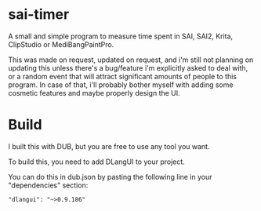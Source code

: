 # sai-timer
A small and simple program to measure time spent in SAI, SAI2, Krita, ClipStudio or MediBangPaintPro.

This was made on request, updated on request, and i'm still not planning on updating this unless there's a bug/feature i'm explicitly asked to deal with, or a random event that will attract significant amounts of people to this program. In case of that, i'll probably bother myself with adding some cosmetic features and maybe properly design the UI.


# Build
I built this with DUB, but you are free to use any tool you want.

To build this, you need to add DLangUI to your project.

You can do this in dub.json by pasting the following line in your "dependencies" section:

`"dlangui": "~>0.9.186"`
